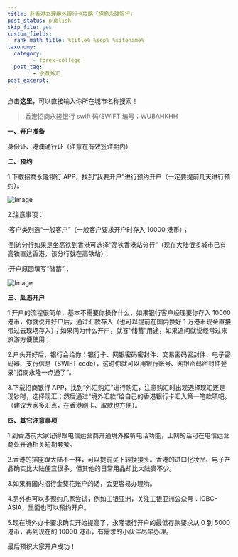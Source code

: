 ```yaml
---
title: 赴香港办理境外银行卡攻略「招商永隆银行」
post_status: publish
skip_file: yes
custom_fields:
  rank_math_title: %title% %sep% %sitename%
taxonomy:
  category:
        - forex-college
  post_tag:
        - 水煮外汇
post_excerpt: 
---
```

点击**这里**，可以直接输入你所在城市名称搜索！

> 香港招商永隆银行 swift 码/SWIFT 编号：WUBAHKHH

**一、开户准备**

身份证、港澳通行证（注意在有效签注期内）

**二、预约**

1.下载招商永隆银行 APP，找到“我要开户”进行预约开户（一定要提前几天进行预约）。

![Image](https://cdn.fendou.la/welaowei8/2019/06/cmb-hk.png)

2.注意事项：

·客户类别选“一般客户”（一般客户要求开户时存入 10000 港币）；

·到访分行如果是坐高铁到香港可选择“高铁香港站分行”（现在大陆很多城市已有高铁直达香港，该分行就在高铁站）；

·开户原因填写“储蓄”；

![Image](https://cdn.fendou.la/welaowei8/2019/06/cmb-hk2.jpg)

**三、赴港开户**

1.开户的流程很简单，基本不需要你操作什么，如果银行客户经理要你存入 10000 港币，你就说开好户后，通过汇款存入（也可以提前在国内换好 1 万港币现金直接带过去现场存入）；如果问为什么开户，就答“储蓄”用途，如果追问就说经常过来旅游方便使用；

2.户头开好后，银行会给你：银行卡、网银密码密封件、交易密码密封件、电子密码器、支行信息（SWIFT code），这时你就可以用银行账号、网银密码密封件登录“招商永隆一点通了”。

3.下载招商银行 APP，找到“外汇购汇”进行购汇，注意购汇时出现选择现汇还是现钞时，选择现汇；然后通过“境外汇款”给自己的香港银行卡汇入第一笔款项吧。（建议大家多汇点，在香港刷卡、取款也方便）。

**四、其它注意事项**

1.到香港前大家记得跟电信运营商开通境外接听电话功能，上网的话可在电信运营商处开通相关短期套餐。

2.香港的插座跟大陆不一样，可以提前买下转换接头。香港的进口化妆品、电子产品确实比大陆便宜很多，但其他的日常用品却比大陆贵不少。

3.如果有国内招行金葵花账户的话，会更容易办理哟。

4.另外也可以多预约几家尝试，例如工银亚洲，关注工银亚洲公众号：ICBC-ASIA，里面也可以预约开户。

5.现在境外办卡要求确实开始提高了，永隆银行开户的最低存款要求从 0 到 5000 港币，再到现在的 10000 港币，有需求的小伙伴尽早办理。

最后预祝大家开户成功！